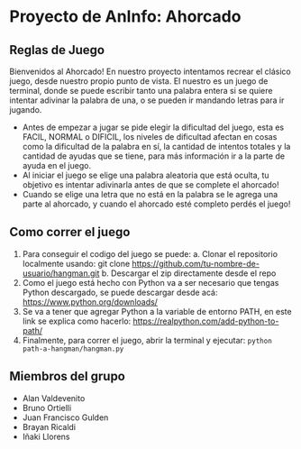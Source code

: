 # Proyecto de AnInfo: Ahorcado

## Reglas de Juego

Bienvenidos al Ahorcado! En nuestro proyecto intentamos recrear el clásico juego, desde nuestro propio punto de vista. El nuestro es un juego de terminal, donde se puede escribir tanto una palabra entera si se quiere intentar adivinar la palabra de una, o se pueden ir mandando letras para ir jugando. 

- Antes de empezar a jugar se pide elegir la dificultad del juego, esta es FACIL, NORMAL o DIFICIL, los niveles de dificultad afectan en cosas como la dificultad de la palabra en sí, la cantidad de intentos totales y la cantidad de ayudas que se tiene, para más información ir a la parte de ayuda en el juego.
- Al iniciar el juego se elige una palabra aleatoria que está oculta, tu objetivo es intentar adivinarla antes de que se complete el ahorcado!
- Cuando se elige una letra que no está en la palabra se le agrega una parte al ahorcado, y cuando el ahorcado esté completo perdés el juego!
  
## Como correr el juego

1. Para conseguir el codigo del juego se puede:
  a. Clonar el repositorio localmente usando: git clone https://github.com/tu-nombre-de-usuario/hangman.git
  b. Descargar el zip directamente desde el repo
2. Como el juego está hecho con Python va a ser necesario que tengas Python descargado, se puede descargar desde acá: https://www.python.org/downloads/
3. Se va a tener que agregar Python a la variable de entorno PATH, en este link se explica como hacerlo: https://realpython.com/add-python-to-path/
4. Finalmente, para correr el juego, abrir la terminal y ejecutar: `python path-a-hangman/hangman.py`

## Miembros del grupo
- Alan Valdevenito
- Bruno Ortielli
- Juan Francisco Gulden
- Brayan Ricaldi
- Iñaki Llorens
